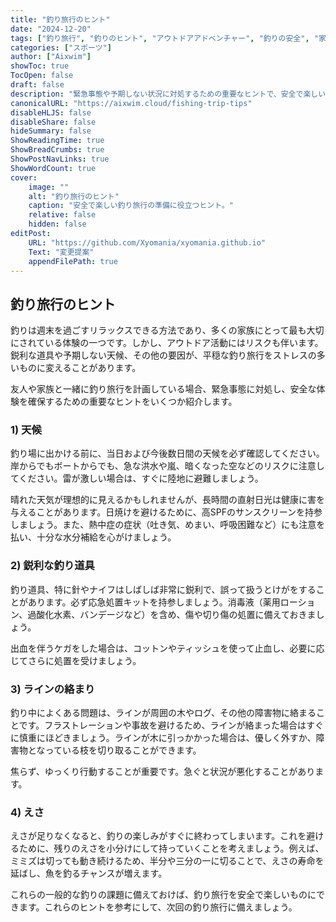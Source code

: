 ```yaml
---
title: "釣り旅行のヒント"
date: "2024-12-20"
tags: ["釣り旅行", "釣りのヒント", "アウトドアアドベンチャー", "釣りの安全", "家族で釣り"]
categories: ["スポーツ"]
author: ["Aixwim"]
showToc: true
TocOpen: false
draft: false
description: "緊急事態や予期しない状況に対処するための重要なヒントで、安全で楽しい釣り旅行の準備をしましょう。"
canonicalURL: "https://aixwim.cloud/fishing-trip-tips"
disableHLJS: false
disableShare: false
hideSummary: false
ShowReadingTime: true
ShowBreadCrumbs: true
ShowPostNavLinks: true
ShowWordCount: true
cover:
    image: ""
    alt: "釣り旅行のヒント"
    caption: "安全で楽しい釣り旅行の準備に役立つヒント。"
    relative: false
    hidden: false
editPost:
    URL: "https://github.com/Xyomania/xyomania.github.io"
    Text: "変更提案"
    appendFilePath: true
---
```


## 釣り旅行のヒント

釣りは週末を過ごすリラックスできる方法であり、多くの家族にとって最も大切にされている体験の一つです。しかし、アウトドア活動にはリスクも伴います。鋭利な道具や予期しない天候、その他の要因が、平穏な釣り旅行をストレスの多いものに変えることがあります。

友人や家族と一緒に釣り旅行を計画している場合、緊急事態に対処し、安全な体験を確保するための重要なヒントをいくつか紹介します。

### **1) 天候**

釣り場に出かける前に、当日および今後数日間の天候を必ず確認してください。岸からでもボートからでも、急な洪水や嵐、暗くなった空などのリスクに注意してください。雷が激しい場合は、すぐに陸地に避難しましょう。

晴れた天気が理想的に見えるかもしれませんが、長時間の直射日光は健康に害を与えることがあります。日焼けを避けるために、高SPFのサンスクリーンを持参しましょう。また、熱中症の症状（吐き気、めまい、呼吸困難など）にも注意を払い、十分な水分補給を心がけましょう。

### **2) 鋭利な釣り道具**

釣り道具、特に針やナイフはしばしば非常に鋭利で、誤って扱うとけがをすることがあります。必ず応急処置キットを持参しましょう。消毒液（薬用ローション、過酸化水素、バンデージなど）を含め、傷や切り傷の処置に備えておきましょう。

出血を伴うケガをした場合は、コットンやティッシュを使って止血し、必要に応じてさらに処置を受けましょう。

### **3) ラインの絡まり**

釣り中によくある問題は、ラインが周囲の木やログ、その他の障害物に絡まることです。フラストレーションや事故を避けるため、ラインが絡まった場合はすぐに慎重にほどきましょう。ラインが木に引っかかった場合は、優しく外すか、障害物となっている枝を切り取ることができます。

焦らず、ゆっくり行動することが重要です。急ぐと状況が悪化することがあります。

### **4) えさ**

えさが足りなくなると、釣りの楽しみがすぐに終わってしまいます。これを避けるために、残りのえさを小分けにして持っていくことを考えましょう。例えば、ミミズは切っても動き続けるため、半分や三分の一に切ることで、えさの寿命を延ばし、魚を釣るチャンスが増えます。

これらの一般的な釣りの課題に備えておけば、釣り旅行を安全で楽しいものにできます。これらのヒントを参考にして、次回の釣り旅行に備えましょう。
